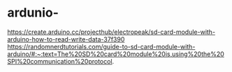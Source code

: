 # ardunio-
https://create.arduino.cc/projecthub/electropeak/sd-card-module-with-arduino-how-to-read-write-data-37f390
https://randomnerdtutorials.com/guide-to-sd-card-module-with-arduino/#:~:text=The%20SD%20card%20module%20is,using%20the%20SPI%20communication%20protocol.
